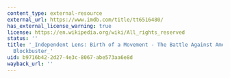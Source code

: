 ```yaml
---
content_type: external-resource
external_url: https://www.imdb.com/title/tt6516480/
has_external_license_warning: true
license: https://en.wikipedia.org/wiki/All_rights_reserved
status: ''
title: '_Independent Lens: Birth of a Movement - The Battle Against American''s First
  Blockbuster_'
uid: b9716b42-2d27-4e3c-8067-abe573aa6e8d
wayback_url: ''
---
```


